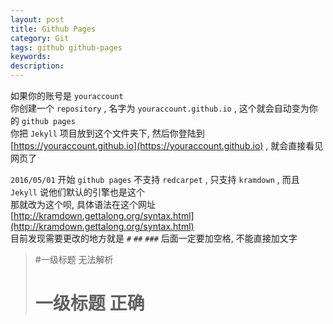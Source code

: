 ```yaml
---
layout: post
title: Github Pages
category: Git
tags: github github-pages
keywords:
description:
---
```

如果你的账号是 `youraccount`  
你创建一个 `repository` , 名字为 `youraccount.github.io` , 这个就会自动变为你的 `github pages`  
你把 `Jekyll` 项目放到这个文件夹下, 然后你登陆到 [https://youraccount.github.io](https://youraccount.github.io) , 就会直接看见网页了  

`2016/05/01` 开始 `github pages` 不支持 `redcarpet` , 只支持 `kramdown` , 而且 `Jekyll` 说他们默认的引擎也是这个  
那就改为这个呗, 具体语法在这个网址 [http://kramdown.gettalong.org/syntax.html](http://kramdown.gettalong.org/syntax.html)  
目前发现需要更改的地方就是  `#` `##` `###` 后面一定要加空格, 不能直接加文字  

> #一级标题 无法解析  
> # 一级标题 正确  
